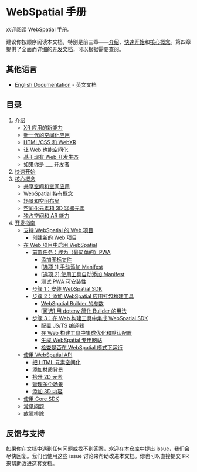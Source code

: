 # WebSpatial 手册

欢迎阅读 WebSpatial 手册。

建议你按顺序阅读本文档，特别是前三章——[介绍](introduction/README.md)、[快速开始](quick-start/README.md)和[核心概念](core-concepts/README.md)。第四章提供了全面而详细的[开发文档](development-guide/README.md)，可以根据需要查阅。

## 其他语言

- [English Documentation](../en/README.md) - 英文文档

## 目录

1. [介绍](introduction/README.md)
	- [XR 应用的新能力](introduction/new-powers-for-xr-apps.md)
	- [新一代的空间化应用](introduction/the-new-generations-of-spatial-apps.md)
	- [HTML/CSS 和 WebXR](introduction/html-css-and-webxr.md)
	- [让 Web 也能空间化](introduction/make-the-web-spatial-too.md)
	- [基于现有 Web 开发生态](introduction/built-on-the-existing-web-ecosystem.md)
	- [如果你是 ___ 开发者](introduction/if-you-are-a-developer.md)
2. [快速开始](quick-start/README.md)
3. [核心概念](core-concepts/README.md)
	- [共享空间和空间应用](core-concepts/shared-space-and-spatial-apps.md)
	- [WebSpatial 特有概念](core-concepts/unique-concepts-in-webspatial.md)
	- [场景和空间布局](core-concepts/scenes-and-spatial-layouts.md)
	- [空间化元素和 3D 容器元素](core-concepts/spatialized-elements-and-3d-container-elements.md)
	- [独占空间和 AR 能力](core-concepts/full-space-and-ar-capabilities.md)
4. [开发指南](development-guide/README.md)
	- [支持 WebSpatial 的 Web 项目](development-guide/web-projects-that-support-webspatial/README.md)
	  - [创建新的 Web 项目](development-guide/web-projects-that-support-webspatial/creating-new-web-projects.md)
	- [在 Web 项目中启用 WebSpatial](development-guide/enabling-webspatial-in-web-projects/README.md)
	  - [前置任务：成为（最简单的）PWA](development-guide/enabling-webspatial-in-web-projects/prerequisite-become-a-minimal-pwa.md)
	    - [添加图标文件](development-guide/enabling-webspatial-in-web-projects/add-icon-files.md)
	    - [[选项 1] 手动添加 Manifest](development-guide/enabling-webspatial-in-web-projects/option-1-manually-add-a-manifest.md)
	    - [[选项 2] 使用工具自动添加 Manifest](development-guide/enabling-webspatial-in-web-projects/option-2-auto-add-manifest-using-tools.md)
	    - [测试 PWA 可安装性](development-guide/enabling-webspatial-in-web-projects/test-pwa-installability.md)
	  - [步骤 1：安装 WebSpatial SDK](development-guide/enabling-webspatial-in-web-projects/step-1-install-the-webspatial-sdk.md)
	  - [步骤 2：添加 WebSpatial 应用打包构建工具](development-guide/enabling-webspatial-in-web-projects/step-2-add-build-tool-for-packaged-webspatial-apps.md)
	    - [WebSpatial Builder 的参数](development-guide/enabling-webspatial-in-web-projects/parameters-of-the-webspatial-builder.md)
	    - [[可选] 用 dotenv 简化 Builder 的用法](development-guide/enabling-webspatial-in-web-projects/optional-simplify-webspatial-builder-using-dotenv.md)
	  - [步骤 3：在 Web 构建工具中集成 WebSpatial SDK](development-guide/enabling-webspatial-in-web-projects/step-3-integrate-webspatial-sdk-into-web-build-tools.md)
	    - [配置 JS/TS 编译器](development-guide/enabling-webspatial-in-web-projects/configure-js-ts-compiler.md)
	    - [在 Web 构建工具中集成优化和默认配置](development-guide/enabling-webspatial-in-web-projects/add-optimizations-and-defaults-to-web-build-tools.md)
	    - [生成 WebSpatial 专用网站](development-guide/enabling-webspatial-in-web-projects/generate-a-webspatial-specific-website.md)
	    - [检查是否在 WebSpatial 模式下运行](development-guide/enabling-webspatial-in-web-projects/check-if-running-in-webspatial-mode.md)
	- [使用 WebSpatial API](development-guide/using-the-webspatial-api/README.md)
	  - [把 HTML 元素空间化](development-guide/using-the-webspatial-api/spatialize-html-elements.md)
	  - [添加材质背景](development-guide/using-the-webspatial-api/add-material-backgrounds.md)
	  - [抬升 2D 元素](development-guide/using-the-webspatial-api/elevate-2d-elements.md)
	  - [管理多个场景](development-guide/using-the-webspatial-api/manage-multiple-scenes.md)
	  - [添加 3D 内容](development-guide/using-the-webspatial-api/add-3d-content.md)
	- [使用 Core SDK](development-guide/using-the-core-sdk/README.md)
	- [常见问题](faq.md)
	- [故障排除](troubleshooting.md)

## 反馈与支持

如果你在文档中遇到任何问题或找不到答案，欢迎在本仓库中提出 issue，我们会尽快回复。我们也使用这些 issue 讨论来帮助改进本文档。你也可以直接提交 PR 来帮助改进这套文档。
